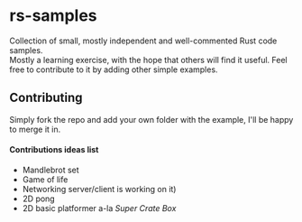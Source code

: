 # rs-samples
Collection of small, mostly independent and well-commented Rust code
samples.  
Mostly a learning exercise, with the hope that others will find it useful. Feel
free to contribute to it by adding other simple examples.

## Contributing
Simply fork the repo and add your own folder with the example, I'll be happy
to merge it in.
#### Contributions ideas list
* Mandlebrot set
* Game of life
* Networking server/client
 is working on it)
* 2D pong
* 2D basic platformer a-la _Super Crate Box_
